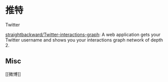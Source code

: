 # 推特

Twitter




[straightbackward/Twitter-interactions-graph](https://github.com/straightbackward/Twitter-interactions-graph/): A web application gets your Twitter username and shows you your interactions graph network of depth 2.


## Misc

[[微博]]




